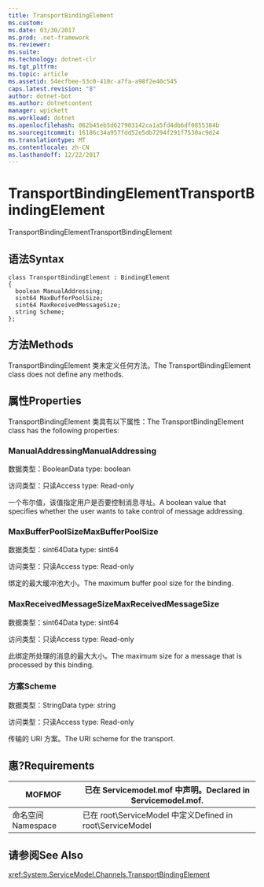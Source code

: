 ```yaml
---
title: TransportBindingElement
ms.custom: 
ms.date: 03/30/2017
ms.prod: .net-framework
ms.reviewer: 
ms.suite: 
ms.technology: dotnet-clr
ms.tgt_pltfrm: 
ms.topic: article
ms.assetid: 54ecfbee-53c0-410c-a7fa-a98f2e40c545
caps.latest.revision: "8"
author: dotnet-bot
ms.author: dotnetcontent
manager: wpickett
ms.workload: dotnet
ms.openlocfilehash: 062b45eb5d627903142ca1a5fd4db6df0855384b
ms.sourcegitcommit: 16186c34a957fdd52e5db7294f291f7530ac9d24
ms.translationtype: MT
ms.contentlocale: zh-CN
ms.lasthandoff: 12/22/2017
---
```

# <a name="transportbindingelement"></a><span data-ttu-id="72771-102">TransportBindingElement</span><span class="sxs-lookup"><span data-stu-id="72771-102">TransportBindingElement</span></span>
<span data-ttu-id="72771-103">TransportBindingElement</span><span class="sxs-lookup"><span data-stu-id="72771-103">TransportBindingElement</span></span>  
  
## <a name="syntax"></a><span data-ttu-id="72771-104">语法</span><span class="sxs-lookup"><span data-stu-id="72771-104">Syntax</span></span>  
  
```  
class TransportBindingElement : BindingElement  
{  
  boolean ManualAddressing;  
  sint64 MaxBufferPoolSize;  
  sint64 MaxReceivedMessageSize;  
  string Scheme;  
};  
```  
  
## <a name="methods"></a><span data-ttu-id="72771-105">方法</span><span class="sxs-lookup"><span data-stu-id="72771-105">Methods</span></span>  
 <span data-ttu-id="72771-106">TransportBindingElement 类未定义任何方法。</span><span class="sxs-lookup"><span data-stu-id="72771-106">The TransportBindingElement class does not define any methods.</span></span>  
  
## <a name="properties"></a><span data-ttu-id="72771-107">属性</span><span class="sxs-lookup"><span data-stu-id="72771-107">Properties</span></span>  
 <span data-ttu-id="72771-108">TransportBindingElement 类具有以下属性：</span><span class="sxs-lookup"><span data-stu-id="72771-108">The TransportBindingElement class has the following properties:</span></span>  
  
### <a name="manualaddressing"></a><span data-ttu-id="72771-109">ManualAddressing</span><span class="sxs-lookup"><span data-stu-id="72771-109">ManualAddressing</span></span>  
 <span data-ttu-id="72771-110">数据类型：Boolean</span><span class="sxs-lookup"><span data-stu-id="72771-110">Data type: boolean</span></span>  
  
 <span data-ttu-id="72771-111">访问类型：只读</span><span class="sxs-lookup"><span data-stu-id="72771-111">Access type: Read-only</span></span>  
  
 <span data-ttu-id="72771-112">一个布尔值，该值指定用户是否要控制消息寻址。</span><span class="sxs-lookup"><span data-stu-id="72771-112">A boolean value that specifies whether the user wants to take control of message addressing.</span></span>  
  
### <a name="maxbufferpoolsize"></a><span data-ttu-id="72771-113">MaxBufferPoolSize</span><span class="sxs-lookup"><span data-stu-id="72771-113">MaxBufferPoolSize</span></span>  
 <span data-ttu-id="72771-114">数据类型：sint64</span><span class="sxs-lookup"><span data-stu-id="72771-114">Data type: sint64</span></span>  
  
 <span data-ttu-id="72771-115">访问类型：只读</span><span class="sxs-lookup"><span data-stu-id="72771-115">Access type: Read-only</span></span>  
  
 <span data-ttu-id="72771-116">绑定的最大缓冲池大小。</span><span class="sxs-lookup"><span data-stu-id="72771-116">The maximum buffer pool size for the binding.</span></span>  
  
### <a name="maxreceivedmessagesize"></a><span data-ttu-id="72771-117">MaxReceivedMessageSize</span><span class="sxs-lookup"><span data-stu-id="72771-117">MaxReceivedMessageSize</span></span>  
 <span data-ttu-id="72771-118">数据类型：sint64</span><span class="sxs-lookup"><span data-stu-id="72771-118">Data type: sint64</span></span>  
  
 <span data-ttu-id="72771-119">访问类型：只读</span><span class="sxs-lookup"><span data-stu-id="72771-119">Access type: Read-only</span></span>  
  
 <span data-ttu-id="72771-120">此绑定所处理的消息的最大大小。</span><span class="sxs-lookup"><span data-stu-id="72771-120">The maximum size for a message that is processed by this binding.</span></span>  
  
### <a name="scheme"></a><span data-ttu-id="72771-121">方案</span><span class="sxs-lookup"><span data-stu-id="72771-121">Scheme</span></span>  
 <span data-ttu-id="72771-122">数据类型：String</span><span class="sxs-lookup"><span data-stu-id="72771-122">Data type: string</span></span>  
  
 <span data-ttu-id="72771-123">访问类型：只读</span><span class="sxs-lookup"><span data-stu-id="72771-123">Access type: Read-only</span></span>  
  
 <span data-ttu-id="72771-124">传输的 URI 方案。</span><span class="sxs-lookup"><span data-stu-id="72771-124">The URI scheme for the transport.</span></span>  
  
## <a name="requirements"></a><span data-ttu-id="72771-125">惠?</span><span class="sxs-lookup"><span data-stu-id="72771-125">Requirements</span></span>  
  
|<span data-ttu-id="72771-126">MOF</span><span class="sxs-lookup"><span data-stu-id="72771-126">MOF</span></span>|<span data-ttu-id="72771-127">已在 Servicemodel.mof 中声明。</span><span class="sxs-lookup"><span data-stu-id="72771-127">Declared in Servicemodel.mof.</span></span>|  
|---------|-----------------------------------|  
|<span data-ttu-id="72771-128">命名空间</span><span class="sxs-lookup"><span data-stu-id="72771-128">Namespace</span></span>|<span data-ttu-id="72771-129">已在 root\ServiceModel 中定义</span><span class="sxs-lookup"><span data-stu-id="72771-129">Defined in root\ServiceModel</span></span>|  
  
## <a name="see-also"></a><span data-ttu-id="72771-130">请参阅</span><span class="sxs-lookup"><span data-stu-id="72771-130">See Also</span></span>  
 <xref:System.ServiceModel.Channels.TransportBindingElement>
